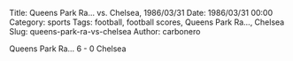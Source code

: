 Title: Queens Park Ra… vs. Chelsea, 1986/03/31
Date: 1986/03/31 00:00
Category: sports
Tags: football, football scores, Queens Park Ra…, Chelsea
Slug: queens-park-ra-vs-chelsea
Author: carbonero


Queens Park Ra… 6 - 0 Chelsea
